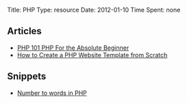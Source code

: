 Title: PHP
Type: resource
Date: 2012-01-10
Time Spent: none

## Articles

- [PHP 101 PHP For the Absolute Beginner](http://devzone.zend.com/article/627)
- [How to Create a PHP Website Template from Scratch](http://www.1stwebdesigner.com/css/how-to-create-php-website-template/)

## Snippets

- [Number to words in PHP](http://karthickvr.blogspot.com/2007/11/number-to-words-in-php.html)